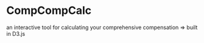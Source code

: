 # CompCompCalc
an interactive tool for calculating your comprehensive compensation  =>  built in D3.js
